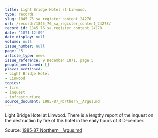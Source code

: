 ```yaml
---
title: Light Bridge Hotel at Linwood.
type: records
slug: 1845_76_sa_register_content_24278
url: /records/1845_76_sa_register_content_24278/
record_id: 1845_76_sa_register_content_24278
date: '1871-12-09'
date_display: null
volume: null
issue_number: null
page: '5'
article_type: news
issue_reference: 9 December 1871, page 5
people_mentioned: []
places_mentioned:
- Light Bridge Hotel
- Linwood
topics:
- fire
- inquest
- infrastructure
source_document: 1985-87_Northern__Argus.md
---
```


Light Bridge Hotel at Linwood.  There is a lengthy report of the inquest on the destruction by fire of this hotel in the early hours of 3 December.

Source: [1985-87_Northern__Argus.md](/downloads/markdown/1985-87_Northern__Argus.md)
